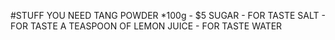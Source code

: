 #STUFF YOU NEED
TANG POWDER
*100g - $5
SUGAR - FOR TASTE
SALT - FOR TASTE
A TEASPOON OF LEMON JUICE - FOR TASTE
WATER